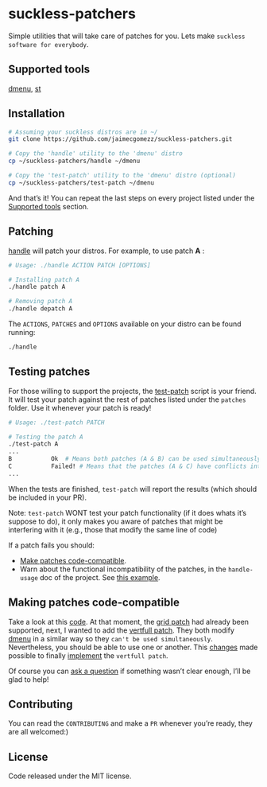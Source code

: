# suckless-patchers

Simple utilities that will take care of patches for you. Lets make `suckless software for everybody`.



## Supported tools

[dmenu](https://github.com/jaimecgomezz/dmenu), [st](https://github.com/jaimecgomezz/st)



## Installation

```sh
# Assuming your suckless distros are in ~/
git clone https://github.com/jaimecgomezz/suckless-patchers.git

# Copy the 'handle' utility to the 'dmenu' distro
cp ~/suckless-patchers/handle ~/dmenu

# Copy the 'test-patch' utility to the 'dmenu' distro (optional)
cp ~/suckless-patchers/test-patch ~/dmenu
```

And that’s it! You can repeat the last steps on every project listed under the [Supported tools](https://github.com/jaimecgomezz/suckless-patchers#supported-tools) section.



## Patching

[handle](https://github.com/jaimecgomezz/dmenu/blob/master/handle) will patch your distros. For example, to use patch **A** :

```sh
# Usage: ./handle ACTION PATCH [OPTIONS]

# Installing patch A
./handle patch A

# Removing patch A
./handle depatch A
```

The  `ACTIONS`, `PATCHES` and `OPTIONS` available on your distro can be found running:

```sh
./handle
```



## Testing patches

For those willing to support the projects, the [test-patch](https://github.com/jaimecgomezz/dmenu/blob/master/test-patch) script is your friend. It will test your patch against the rest of patches listed under the `patches` folder. Use it whenever your patch is ready!

`````sh
# Usage: ./test-patch PATCH

# Testing the patch A
./test-patch A
...
B			Ok	# Means both patches (A & B) can be used simultaneously
C			Failed!	# Means that the patches (A & C) have conflicts integrating together
...
`````

When the tests are finished, `test-patch` will report the results (which should be included in your PR).

Note: `test-patch` WONT test your patch functionality (if it does whats it’s suppose to do), it only makes you aware of patches that might be interfering with it (e.g., those that modify the same line of code)   

If a patch fails you should:

- [Make patches code-compatible](https://github.com/jaimecgomezz/dmenu#making-patches-compatible).
- Warn about the functional incompatibility of the patches, in the `handle-usage` doc of the project.  See [this example](https://github.com/jaimecgomezz/dmenu/commit/0837f8e89ff01dc83577f5ad7d373dc436270e1c?short_path=04c6e90#diff-402500c027bafa15c6dcc413f6e48ab7).



## Making patches code-compatible

Take a look at this [code](https://github.com/jaimecgomezz/dmenu/blob/0a2fce0fefe945ac724bae3a71d85a303f7fa878/dmenu.c#L263-L270). At that moment, the [grid patch](https://github.com/jaimecgomezz/dmenu/blob/master/patches/grid.patch) had already been supported, next, I wanted to add the [vertfull patch](https://github.com/jaimecgomezz/dmenu/blob/master/patches/vertfull.patch). They both modify [dmenu](https://github.com/jaimecgomezz/dmenu) in a similar way so they `can't be used simultaneously`. Nevertheless, you should be able to use one or another. This [changes](https://github.com/jaimecgomezz/dmenu/commit/50433eff0db31f3b7e4c1312bae977b8d7ec7246) made possible to finally [implement](https://github.com/jaimecgomezz/dmenu/commit/0eb115af90dc06b099e2009abf4f35b0ff19e663) the `vertfull patch`.

Of course you can [ask a question](https://github.com/jaimecgomezz/suckless-patchers/issues/new?template=Support.md) if something wasn’t clear enough, I’ll be glad to help!




## Contributing

You can read the `CONTRIBUTING` and make a `PR` whenever you’re ready, they are all welcomed:)



## License

Code released under the MIT license.
